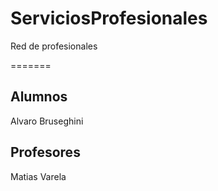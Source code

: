 # ServiciosProfesionales
Red de profesionales

=======
## Alumnos
Alvaro Bruseghini
## Profesores
Matias Varela

